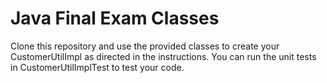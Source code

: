 # Java Final Exam Classes

Clone this repository and use the provided classes to create your CustomerUtilImpl as directed in the instructions. You can run the unit tests in CustomerUtilImplTest to test your code.
